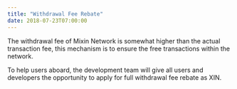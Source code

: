 ```yaml
---
title: "Withdrawal Fee Rebate"
date: 2018-07-23T07:00:00
---
```


The withdrawal fee of Mixin Network is somewhat higher than the actual transaction fee, this mechanism is to ensure the free transactions within the network.

To help users aboard, the development team will give all users and developers the opportunity to apply for full withdrawal fee rebate as XIN.
